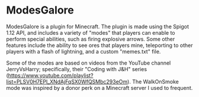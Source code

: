 # ModesGalore

ModesGalore is a plugin for Minecraft. The plugin is made using the Spigot 1.12 API, and includes a variety of "modes" that players can enable to perform special abilities, such as firing explosive arrows. Some other features include the ability to see ores that players mine, teleporting to other players with a flash of lightning, and a custom "memes.txt" file.

Some of the modes are based on videos from the YouTube channel JerryVsHarry; specifically, their "Coding with J&H" series (https://www.youtube.com/playlist?list=PLSV0H7EPl_XNdAjFqSX0WfQSMbc293eOm). The WalkOnSmoke mode was inspired by a donor perk on a Minecraft server I used to frequent.
